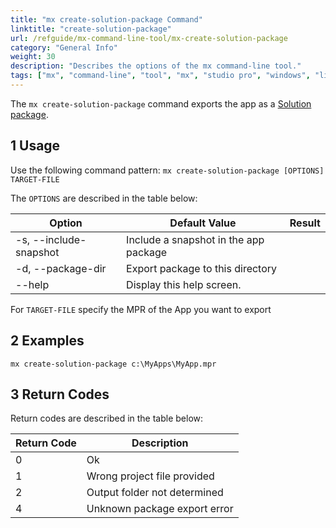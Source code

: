 ```yaml
---
title: "mx create-solution-package Command"
linktitle: "create-solution-package"
url: /refguide/mx-command-line-tool/mx-create-solution-package
category: "General Info"
weight: 30
description: "Describes the options of the mx command-line tool."
tags: ["mx", "command-line", "tool", "mx", "studio pro", "windows", "linux", "create-solution-package"]
---
```


The `mx create-solution-package` command exports the app as a [Solution package](/refguide/export-app-package-dialog).

## 1 Usage

Use the following command pattern: `mx create-solution-package [OPTIONS] TARGET-FILE`

The `OPTIONS` are described in the table below:

| Option | Default Value | Result |
| --- | --- | --- |
| -s, --include-snapshot    | Include a snapshot in the app package |
| -d, --package-dir         | Export package to this directory |
| --help                    | Display this help screen. |
 
For `TARGET-FILE` specify the MPR of the App you want to export

## 2 Examples

`mx create-solution-package c:\MyApps\MyApp.mpr` 

## 3 Return Codes

Return codes are described in the table below:

| Return Code | Description |
| --- | --- |
| 0 | Ok |
| 1 | Wrong project file provided |
| 2 | Output folder not determined |
| 4 | Unknown package export error |

